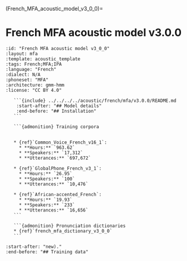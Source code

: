 (French_MFA_acoustic_model_v3_0_0)=
# French MFA acoustic model v3.0.0

``````{acoustic} French MFA acoustic model v3.0.0
:id: "French MFA acoustic model v3_0_0"
:layout: mfa
:template: acoustic_template
:tags: French;MFA;IPA
:language: "French"
:dialect: N/A
:phoneset: "MFA"
:architecture: gmm-hmm
:license: "CC BY 4.0"

   ```{include} ../../../../acoustic/french/mfa/v3.0.0/README.md
    :start-after: "## Model details"
    :end-before: "## Installation"
   ```

   ```{admonition} Training corpora


   * {ref}`Common_Voice_French_v16_1`:
     * **Hours:** `963.62`
     * **Speakers:** `17,312`
     * **Utterances:** `697,672`

   * {ref}`GlobalPhone_French_v3_1`:
     * **Hours:** `26.95`
     * **Speakers:** `100`
     * **Utterances:** `10,476`

   * {ref}`African-accented_French`:
     * **Hours:** `19.93`
     * **Speakers:** `233`
     * **Utterances:** `16,656`
   ```

   ```{admonition} Pronunciation dictionaries
   * {ref}`french_mfa_dictionary_v3_0_0`
   ```
``````

```{include} ../../../../acoustic/french/mfa/v3.0.0/README.md
:start-after: "new)."
:end-before: "## Training data"
```
